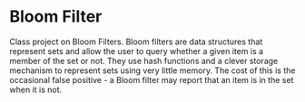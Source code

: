# Bloom Filter
Class project on Bloom Filters. Bloom filters are data structures that represent sets and allow the user to query whether a given item is a member of the set or not. They use hash functions and a clever storage mechanism to represent sets using very little memory. The cost of this is the occasional false positive - a Bloom filter may report that an item is in the set when it is not.
